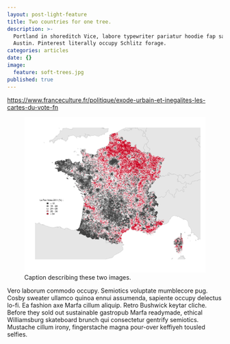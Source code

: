 ```yaml
---
layout: post-light-feature
title: Two countries for one tree.
description: >-
  Portland in shoreditch Vice, labore typewriter pariatur hoodie fap sartorial
  Austin. Pinterest literally occupy Schlitz forage.
categories: articles
date: {}
image:
  feature: soft-trees.jpg
published: true
---
```

https://www.franceculture.fr/politique/exode-urbain-et-inegalites-les-cartes-du-vote-fn


<figure>
	<img src="/images/french_elections/maps/unnamed-chunk-8-1.png">
	<figcaption>Caption describing these two images.</figcaption>
</figure>

Vero laborum commodo occupy. Semiotics voluptate mumblecore pug. Cosby sweater ullamco quinoa ennui assumenda, sapiente occupy delectus lo-fi. Ea fashion axe Marfa cillum aliquip. Retro Bushwick keytar cliche. Before they sold out sustainable gastropub Marfa readymade, ethical Williamsburg skateboard brunch qui consectetur gentrify semiotics. Mustache cillum irony, fingerstache magna pour-over keffiyeh tousled selfies.
